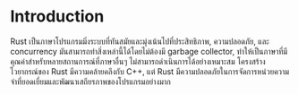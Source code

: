 # Introduction

Rust เป็นภาษาโปรแกรมมิ่งระบบที่ทันสมัยและมุ่งเน้นไปที่ประสิทธิภาพ, ความปลอดภัย, และ concurrency มันสามารถทำสิ่งเหล่านี้ได้โดยไม่ต้องมี garbage collector, ทำให้เป็นภาษาที่มีคุณค่าสำหรับหลายสถานการณ์ที่ภาษาอื่นๆ ไม่สามารถดำเนินการได้อย่างเหมาะสม โครงสร้างไวยากรณ์ของ Rust มีความคล้ายคลึงกับ C++, แต่ Rust มีความปลอดภัยในการจัดการหน่วยความจำที่ยอดเยี่ยมและพัฒนาเสถียรภาพของโปรแกรมอย่างมาก